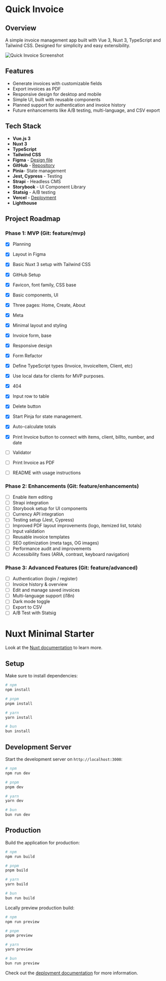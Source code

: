 # Quick Invoice

## Overview
A simple invoice management app built with Vue 3, Nuxt 3, TypeScript and Tailwind CSS.
Designed for simplicity and easy extensibility.

![Quick Invoice Screenshot](src/public/wireframe-quick-invoice.png)

## Features
- Generate invoices with customizable fields
- Export invoices as PDF
- Responsive design for desktop and mobile
- Simple UI, built with reusable components
- Planned support for authentication and invoice history
- Future enhancements like A/B testing, multi-language, and CSV export

## Tech Stack
- **Vue.js 3**
- **Nuxt 3**
- **TypeScript**
- **Tailwind CSS**
- **Figma** - [Design file](https://www.figma.com/design/buevG8pmnyx6B4U3FwyRVw/QuickInvoice?node-id=0-1&t=7mFtCDF4piA5mxrS-1)
- **GitHub** - [Repository](https://github.com/kizuyoko/quick-invoice)
- **Pinia**- State management
- **Jest, Cypress** - Testing
- **Strapi** - Headless CMS
- **Storybook** - UI Component Library
- **Statsig** - A/B testing
- **Vercel** - [Deployment](https://quick-invoice-eight.vercel.app/)
- **Lighthouse**

## Project Roadmap

### Phase 1: MVP (Git: feature/mvp)
- [x] Planning
- [x] Layout in Figma
- [x] Basic Nuxt 3 setup with Tailwind CSS
- [x] GitHub Setup
- [x] Favicon, font family, CSS base
- [x] Basic components, UI
- [x] Three pages: Home, Create, About
- [x] Meta
- [x] Minimal layout and styling
- [x] Invoice form, base
- [x] Responsive design
- [x] Form Refactor
- [x] Define TypeScript types (Invoice, InvoiceItem, Client, etc)
- [x] Use local data for clients for MVP purposes.
- [x] 404
- [x] Input row to table
- [x] Delete button
- [x] Start Pinja for state management.
- [x] Auto-calculate totals
- [x] Print Invoice button to connect with items, client, billto, number, and date
- [ ] Validator
- [ ] Print Invoice as PDF
- [ ] README with usage instructions


### Phase 2: Enhancements (Git: feature/enhancements)
- [ ] Enable item editing
- [ ] Strapi integration
- [ ] Storybook setup for UI components
- [ ] Currency API integration
- [ ] Testing setup (Jest, Cypress)
- [ ] Improved PDF layout improvements (logo, itemized list, totals)
- [ ] Input validation
- [ ] Reusable invoice templates
- [ ] SEO optimization (meta tags, OG images)
- [ ] Performance audit and improvements
- [ ] Accessibility fixes (ARIA, contrast, keyboard navigation)

### Phase 3: Advanced Features (Git: feature/advanced)
- [ ] Authentication (login / register)
- [ ] Invoice history & overview
- [ ] Edit and manage saved invoices
- [ ] Multi-language support (i18n)
- [ ] Dark mode toggle
- [ ] Export to CSV
- [ ] A/B Test with Statsig

# Nuxt Minimal Starter

Look at the [Nuxt documentation](https://nuxt.com/docs/getting-started/introduction) to learn more.

## Setup

Make sure to install dependencies:

```bash
# npm
npm install

# pnpm
pnpm install

# yarn
yarn install

# bun
bun install
```

## Development Server

Start the development server on `http://localhost:3000`:

```bash
# npm
npm run dev

# pnpm
pnpm dev

# yarn
yarn dev

# bun
bun run dev
```

## Production

Build the application for production:

```bash
# npm
npm run build

# pnpm
pnpm build

# yarn
yarn build

# bun
bun run build
```

Locally preview production build:

```bash
# npm
npm run preview

# pnpm
pnpm preview

# yarn
yarn preview

# bun
bun run preview
```

Check out the [deployment documentation](https://nuxt.com/docs/getting-started/deployment) for more information.
